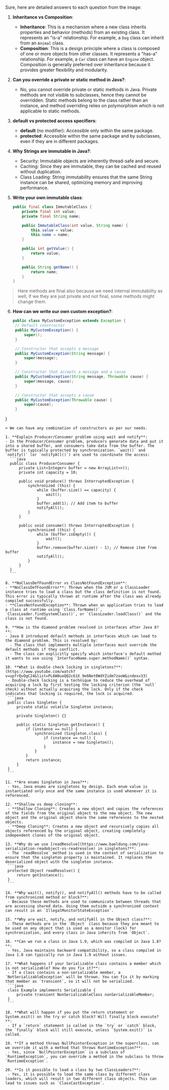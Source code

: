 Sure, here are detailed answers to each question from the image:

1. **Inheritance vs Composition**:
   - **Inheritance**: This is a mechanism where a new class inherits properties and behavior (methods) from an existing class. It represents an "is-a" relationship. For example, a `Dog` class can inherit from an `Animal` class.
   - **Composition**: This is a design principle where a class is composed of one or more objects from other classes. It represents a "has-a" relationship. For example, a `Car` class can have an `Engine` object. Composition is generally preferred over inheritance because it provides greater flexibility and modularity.

2. **Can you override a private or static method in Java?**:
   - No, you cannot override private or static methods in Java. Private methods are not visible to subclasses, hence they cannot be overridden. Static methods belong to the class rather than an instance, and method overriding relies on polymorphism which is not applicable to static methods.

3. **default vs protected access specifiers**:
   - **default** (no modifier): Accessible only within the same package.
   - **protected**: Accessible within the same package and by subclasses, even if they are in different packages.

4. **Why Strings are immutable in Java?**:
   - Security: Immutable objects are inherently thread-safe and secure.
   - Caching: Since they are immutable, they can be cached and reused without duplication.
   - Class Loading: String immutability ensures that the same String instance can be shared, optimizing memory and improving performance.

5. **Write your own immutable class**:
   ```java
   public final class ImmutableClass {
       private final int value;
       private final String name;

       public ImmutableClass(int value, String name) {
           this.value = value;
           this.name = name;
       }

       public int getValue() {
           return value;
       }

       public String getName() {
           return name;
       }
   }
   ```
> Here methods are final also because we need internal immutability as well, if we they are just private and not final, some methods might change them.

6. **How can we write our own custom exception?**:
   ```java
   public class MyCustomException extends Exception {
    // Default constructor
    public MyCustomException() {
        super();
    }

    // Constructor that accepts a message
    public MyCustomException(String message) {
        super(message);
    }

    // Constructor that accepts a message and a cause
    public MyCustomException(String message, Throwable cause) {
        super(message, cause);
    }

    // Constructor that accepts a cause
    public MyCustomException(Throwable cause) {
        super(cause);
    }
}
   ```
> We can have any combination of constructors as per our needs.

1. **Explain Producer/Consumer problem using wait and notify**:
   - In the Producer/Consumer problem, producers generate data and put it into a shared buffer, and consumers take data from the buffer. The buffer is typically protected by synchronization. `wait()` and `notify()` (or `notifyAll()`) are used to coordinate the access:
     ```java
     public class ProducerConsumer {
         private List<Integer> buffer = new ArrayList<>();
         private int capacity = 10;

         public void produce() throws InterruptedException {
             synchronized (this) {
                 while (buffer.size() == capacity) {
                     wait();
                 }
                 buffer.add(1); // Add item to buffer
                 notifyAll();
             }
         }

         public void consume() throws InterruptedException {
             synchronized (this) {
                 while (buffer.isEmpty()) {
                     wait();
                 }
                 buffer.remove(buffer.size() - 1); // Remove item from buffer
                 notifyAll();
             }
         }
     }
     ```

8. **NoClassDefFoundError vs ClassNotFoundException**:
   - **NoClassDefFoundError**: Thrown when the JVM or a ClassLoader instance tries to load a class but the class definition is not found. This error is typically thrown at runtime after the class was already compiled successfully.
   - **ClassNotFoundException**: Thrown when an application tries to load a class at runtime using `Class.forName()`, `ClassLoader.findSystemClass()`, or `ClassLoader.loadClass()` and the class is not found.

9. **How is the diamond problem resolved in interfaces after Java 8?**:
   - Java 8 introduced default methods in interfaces which can lead to the diamond problem. This is resolved by:
     - The class that implements multiple interfaces must override the default methods if they conflict.
     - The class can explicitly specify which interface's default method it wants to use using `InterfaceName.super.methodName()` syntax.

10. **What is double check locking in singletons?**: (https://www.youtube.com/watch?v=upfrQvOgC24&list=PL6W8uoQQ2c61X_9e6Net0WdYZidm7zooW&index=33)
    - Double-check locking is a technique to reduce the overhead of acquiring a lock by first testing the locking criterion (the `null` check) without actually acquiring the lock. Only if the check indicates that locking is required, the lock is acquired.
    ```java
    public class Singleton {
        private static volatile Singleton instance;

        private Singleton() {}

        public static Singleton getInstance() {
            if (instance == null) {
                synchronized (Singleton.class) {
                    if (instance == null) {
                        instance = new Singleton();
                    }
                }
            }
            return instance;
        }
    }
    ```

11. **Are enums Singleton in Java?**:
    - Yes, Java enums are singletons by design. Each enum value is instantiated only once and the same instance is used whenever it is referenced.

12. **Shallow vs deep cloning**:
    - **Shallow Cloning**: Creates a new object and copies the references of the fields from the original object to the new object. The new object and the original object share the same references to the nested objects.
    - **Deep Cloning**: Creates a new object and recursively copies all objects referenced by the original object, creating completely independent clones of the original object.

13. **Why do we use [readResolve](https://www.baeldung.com/java-serialization-readobject-vs-readresolve) in singletons?**:
    - The `readResolve` method is used in the context of serialization to ensure that the singleton property is maintained. It replaces the deserialized object with the singleton instance.
    ```java
    protected Object readResolve() {
        return getInstance();
    }
    ```

14. **Why wait(), notify(), and notifyAll() methods have to be called from synchronized method or block?**:
    - Because these methods are used to communicate between threads that are accessing shared data. Using them outside a synchronized context can result in an `IllegalMonitorStateException`.

15. **Why are wait, notify, and notifyAll in the Object class?**:
    - These methods are in the `Object` class because they are meant to be used on any object that is used as a monitor (lock) for synchronization, and every class in Java inherits from `Object`.

16. **Can we run a class in Java 1.9, which was compiled in Java 1.8?**:
    - Yes, Java maintains backward compatibility, so a class compiled in Java 1.8 can typically run in Java 1.9 without issues.

17. **What happens if your Serializable class contains a member which is not serializable? How do you fix it?**:
    - If a class contains a non-serializable member, a `NotSerializableException` will be thrown. You can fix it by marking that member as `transient`, so it will not be serialized.
    ```java
    class Example implements Serializable {
        private transient NonSerializableClass nonSerializableMember;
    }
    ```

18. **What will happen if you put the return statement or System.exit() on the try or catch block? Will finally block execute?**:
    - If a `return` statement is called in the `try` or `catch` block, the `finally` block will still execute, unless `System.exit()` is called.

19. **If a method throws NullPointerException in the superclass, can we override it with a method that throws RuntimeException?**:
    - Yes, since `NullPointerException` is a subclass of `RuntimeException`, you can override a method in the subclass to throw `RuntimeException`.

20. **Is it possible to load a class by two ClassLoaders?**:
    - Yes, it is possible to load the same class by different class loaders, which will result in two different class objects. This can lead to issues such as `ClassCastException`.


